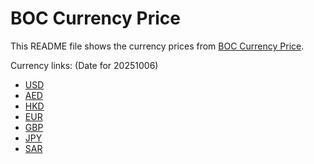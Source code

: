 # BOC Currency Price

This README file shows the currency prices from [BOC Currency Price](https://www.boc.cn/sourcedb/whpj/).

Currency links: (Date for 20251006)

- [USD](https://bocurrencyprice.techina.science/BOC_CURRENCY_PRICE/USD/20251006.json)
- [AED](https://bocurrencyprice.techina.science/BOC_CURRENCY_PRICE/AED/20251006.json)
- [HKD](https://bocurrencyprice.techina.science/BOC_CURRENCY_PRICE/HKD/20251006.json)
- [EUR](https://bocurrencyprice.techina.science/BOC_CURRENCY_PRICE/EUR/20251006.json)
- [GBP](https://bocurrencyprice.techina.science/BOC_CURRENCY_PRICE/GBP/20251006.json)
- [JPY](https://bocurrencyprice.techina.science/BOC_CURRENCY_PRICE/JPY/20251006.json)
- [SAR](https://bocurrencyprice.techina.science/BOC_CURRENCY_PRICE/SAR/20251006.json)
